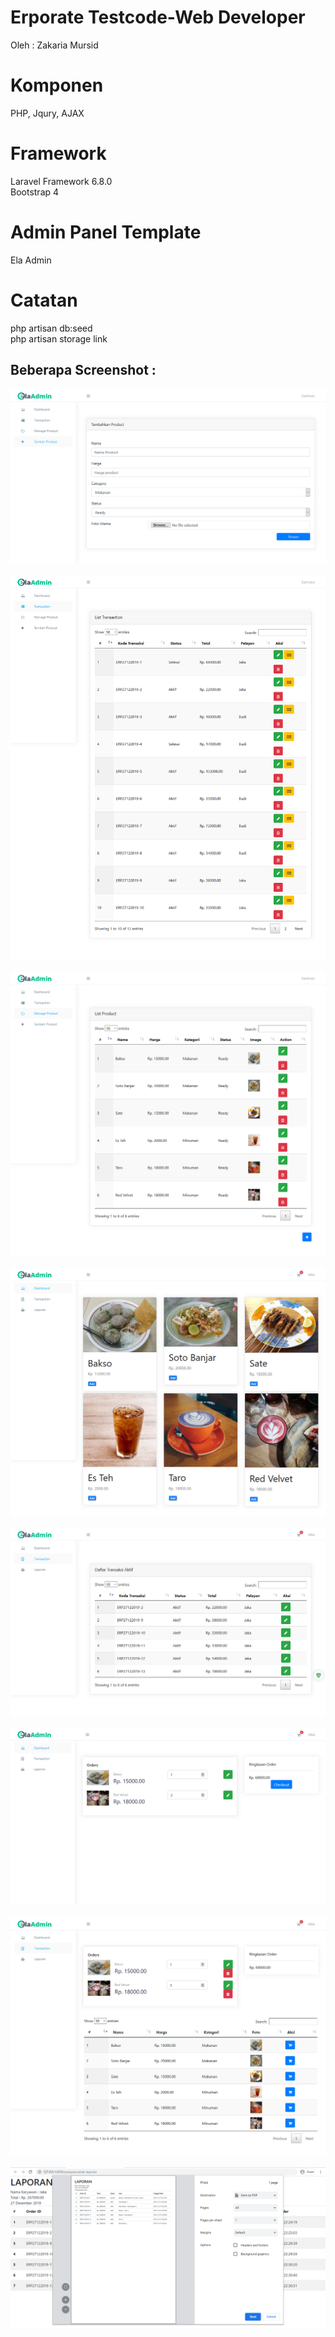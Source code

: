 # Erporate Testcode-Web Developer
Oleh : Zakaria Mursid

# Komponen
PHP, Jqury, AJAX

# Framework
Laravel Framework 6.8.0 <br>
Bootstrap 4 <br>

# Admin Panel Template
Ela Admin

# Catatan
php artisan db:seed <br>
php artisan storage link

## Beberapa Screenshot : 

<img src="https://github.com/16110279/ErporateTestcode-WD/blob/master/screenshot/kasir-addproduct.png">&nbsp; <br>
<img src="https://github.com/16110279/ErporateTestcode-WD/blob/master/screenshot/kasir-alltransaction.png">&nbsp; <br>
<img src="https://github.com/16110279/ErporateTestcode-WD/blob/master/screenshot/kasir-manageproduct.png">&nbsp; <br>
<img src="https://github.com/16110279/ErporateTestcode-WD/blob/master/screenshot/pelayan-dashboard.png">&nbsp; <br>
<img src="https://github.com/16110279/ErporateTestcode-WD/blob/master/screenshot/pelayan-activetrasaction.png">&nbsp; <br>
<img src="https://github.com/16110279/ErporateTestcode-WD/blob/master/screenshot/pelayan-cart.png">&nbsp; <br>
<img src="https://github.com/16110279/ErporateTestcode-WD/blob/master/screenshot/pelayan-edit-transaction.png">&nbsp; <br>
<img src="https://github.com/16110279/ErporateTestcode-WD/blob/master/screenshot/pelayan-cetaklaporan.png">&nbsp; <br>
